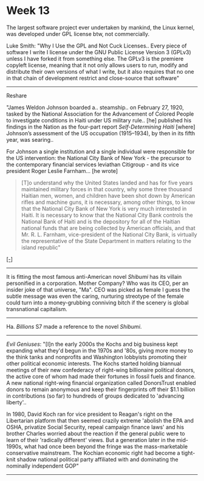 # Week 13

The largest software project ever undertaken by mankind, the Linux
kernel, was developed under GPL license btw, not commercially.

Luke Smith: "Why I Use the GPL and Not Cuck Licenses.. Every piece of
software I write I license under the GNU Public License Version 3
(GPLv3) unless I have forked it from something else. The GPLv3 is the
premiere copyleft license, meaning that it not only allows users to
run, modify and distribute their own versions of what I write, but it
also requires that no one in that chain of development restrict and
close-source that software"

---

Reshare

"James Weldon Johnson boarded a.. steamship.. on February 27, 1920,
tasked by the National Association for the Advancement of Colored
People to investigate conditions in Haiti under US military rule..
[he] published his findings in the Nation as the four-part report
*Self-Determining Haiti* [where] Johnson’s assessment of the US
occupation (1915–1934), by then in its fifth year, was searing..

For Johnson a single institution and a single individual were
responsible for the US intervention: the National City Bank of New
York - the precursor to the contemporary financial services leviathan
Citigroup - and its vice president Roger Leslie Farnham... [he wrote]

>[T]o understand why the United States landed and has for five years
>maintained military forces in that country, why some three thousand
>Haitian men, women, and children have been shot down by American
>rifles and machine guns, it is necessary, among other things, to know
>that the National City Bank of New York is very much interested in
>Haiti. It is necessary to know that the National City Bank controls
>the National Bank of Haiti and is the depository for all of the
>Haitian national funds that are being collected by American
>officials, and that Mr. R. L. Farnham, vice-president of the National
>City Bank, is virtually the representative of the State Department in
>matters relating to the island republic"

[[-]](https://projects.iq.harvard.edu/files/glb_cap_crbn_prsm/files/hudson_rhr_national_city_haiti.pdf)

---

It is fitting the most famous anti-American novel *Shibumi* has
its villain personified in a corporation. Mother Company? Who was its
CEO, per an insider joke of that universe, "Ma". CEO was picked as
female I guess the subtle message was even the caring, nurturing
streotype of the female could turn into a money-grubbing conniving
bitch if the scenery is global transnational capitalism.

---

Ha. *Billions* S7 made a reference to the novel *Shibumi*. 

---

*Evil Geniuses*: "[I]n the early 2000s the Kochs and big business kept
expanding what they'd begun in the 1970s and '80s, giving more money
to the think tanks and nonprofits and Washington lobbyists promoting
their other political economic interests. The Kochs started holding
biannual meetings of their new confederacy of right-wing billionaire
political donors, the active core of whom had made their fortunes in
fossil fuels and finance. A new national right-wing financial
organization called DonorsTrust enabled donors to remain anonymous and
keep their fingerprints off their $1.1 billion in contributions (so
far) to hundreds of groups dedicated to 'advancing liberty'..

In 1980, David Koch ran for vice president to Reagan's right on the
Libertarian platform that then seemed crazily extreme 'abolish the EPA
and OSHA, privatize Social Security, repeal campaign finance laws' and
his brother Charles worried about the reaction if the general public
were to learn of their 'radically different' views. But a generation
later in the mid-1990s, what had once been beyond the fringe was the
mass-marketable conservative mainstream. The Kochian economic right
had become a tight-knit shadow national political party affiliated
with and dominating the nominally independent GOP"

---
